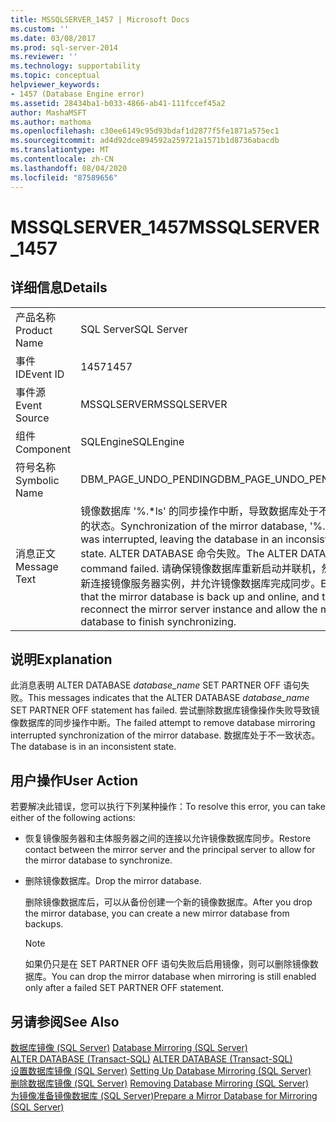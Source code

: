 ```yaml
---
title: MSSQLSERVER_1457 | Microsoft Docs
ms.custom: ''
ms.date: 03/08/2017
ms.prod: sql-server-2014
ms.reviewer: ''
ms.technology: supportability
ms.topic: conceptual
helpviewer_keywords:
- 1457 (Database Engine error)
ms.assetid: 28434ba1-b033-4866-ab41-111fccef45a2
author: MashaMSFT
ms.author: mathoma
ms.openlocfilehash: c30ee6149c95d93bdaf1d2877f5fe1871a575ec1
ms.sourcegitcommit: ad4d92dce894592a259721a1571b1d8736abacdb
ms.translationtype: MT
ms.contentlocale: zh-CN
ms.lasthandoff: 08/04/2020
ms.locfileid: "87589656"
---
```

# <a name="mssqlserver_1457"></a><span data-ttu-id="fd333-102">MSSQLSERVER_1457</span><span class="sxs-lookup"><span data-stu-id="fd333-102">MSSQLSERVER_1457</span></span>
    
## <a name="details"></a><span data-ttu-id="fd333-103">详细信息</span><span class="sxs-lookup"><span data-stu-id="fd333-103">Details</span></span>  
  
|||  
|-|-|  
|<span data-ttu-id="fd333-104">产品名称</span><span class="sxs-lookup"><span data-stu-id="fd333-104">Product Name</span></span>|<span data-ttu-id="fd333-105">SQL Server</span><span class="sxs-lookup"><span data-stu-id="fd333-105">SQL Server</span></span>|  
|<span data-ttu-id="fd333-106">事件 ID</span><span class="sxs-lookup"><span data-stu-id="fd333-106">Event ID</span></span>|<span data-ttu-id="fd333-107">1457</span><span class="sxs-lookup"><span data-stu-id="fd333-107">1457</span></span>|  
|<span data-ttu-id="fd333-108">事件源</span><span class="sxs-lookup"><span data-stu-id="fd333-108">Event Source</span></span>|<span data-ttu-id="fd333-109">MSSQLSERVER</span><span class="sxs-lookup"><span data-stu-id="fd333-109">MSSQLSERVER</span></span>|  
|<span data-ttu-id="fd333-110">组件</span><span class="sxs-lookup"><span data-stu-id="fd333-110">Component</span></span>|<span data-ttu-id="fd333-111">SQLEngine</span><span class="sxs-lookup"><span data-stu-id="fd333-111">SQLEngine</span></span>|  
|<span data-ttu-id="fd333-112">符号名称</span><span class="sxs-lookup"><span data-stu-id="fd333-112">Symbolic Name</span></span>|<span data-ttu-id="fd333-113">DBM_PAGE_UNDO_PENDING</span><span class="sxs-lookup"><span data-stu-id="fd333-113">DBM_PAGE_UNDO_PENDING</span></span>|  
|<span data-ttu-id="fd333-114">消息正文</span><span class="sxs-lookup"><span data-stu-id="fd333-114">Message Text</span></span>|<span data-ttu-id="fd333-115">镜像数据库 '%.\*ls' 的同步操作中断，导致数据库处于不一致的状态。</span><span class="sxs-lookup"><span data-stu-id="fd333-115">Synchronization of the mirror database, '%.\*ls', was interrupted, leaving the database in an inconsistent state.</span></span> <span data-ttu-id="fd333-116">ALTER DATABASE 命令失败。</span><span class="sxs-lookup"><span data-stu-id="fd333-116">The ALTER DATABASE command failed.</span></span> <span data-ttu-id="fd333-117">请确保镜像数据库重新启动并联机，然后重新连接镜像服务器实例，并允许镜像数据库完成同步。</span><span class="sxs-lookup"><span data-stu-id="fd333-117">Ensure that the mirror database is back up and online, and then reconnect the mirror server instance and allow the mirror database to finish synchronizing.</span></span>|  
  
## <a name="explanation"></a><span data-ttu-id="fd333-118">说明</span><span class="sxs-lookup"><span data-stu-id="fd333-118">Explanation</span></span>  
 <span data-ttu-id="fd333-119">此消息表明 ALTER DATABASE *database_name* SET PARTNER OFF 语句失败。</span><span class="sxs-lookup"><span data-stu-id="fd333-119">This messages indicates that the ALTER DATABASE *database_name* SET PARTNER OFF statement has failed.</span></span> <span data-ttu-id="fd333-120">尝试删除数据库镜像操作失败导致镜像数据库的同步操作中断。</span><span class="sxs-lookup"><span data-stu-id="fd333-120">The failed attempt to remove database mirroring interrupted synchronization of the mirror database.</span></span> <span data-ttu-id="fd333-121">数据库处于不一致状态。</span><span class="sxs-lookup"><span data-stu-id="fd333-121">The database is in an inconsistent state.</span></span>  
  
## <a name="user-action"></a><span data-ttu-id="fd333-122">用户操作</span><span class="sxs-lookup"><span data-stu-id="fd333-122">User Action</span></span>  
 <span data-ttu-id="fd333-123">若要解决此错误，您可以执行下列某种操作：</span><span class="sxs-lookup"><span data-stu-id="fd333-123">To resolve this error, you can take either of the following actions:</span></span>  
  
-   <span data-ttu-id="fd333-124">恢复镜像服务器和主体服务器之间的连接以允许镜像数据库同步。</span><span class="sxs-lookup"><span data-stu-id="fd333-124">Restore contact between the mirror server and the principal server to allow for the mirror database to synchronize.</span></span>  
  
-   <span data-ttu-id="fd333-125">删除镜像数据库。</span><span class="sxs-lookup"><span data-stu-id="fd333-125">Drop the mirror database.</span></span>  
  
     <span data-ttu-id="fd333-126">删除镜像数据库后，可以从备份创建一个新的镜像数据库。</span><span class="sxs-lookup"><span data-stu-id="fd333-126">After you drop the mirror database, you can create a new mirror database from backups.</span></span>  
  
    > [!NOTE]  
    >  <span data-ttu-id="fd333-127">如果仍只是在 SET PARTNER OFF 语句失败后启用镜像，则可以删除镜像数据库。</span><span class="sxs-lookup"><span data-stu-id="fd333-127">You can drop the mirror database when mirroring is still enabled only after a failed SET PARTNER OFF statement.</span></span>  
  
## <a name="see-also"></a><span data-ttu-id="fd333-128">另请参阅</span><span class="sxs-lookup"><span data-stu-id="fd333-128">See Also</span></span>  
 <span data-ttu-id="fd333-129">[数据库镜像 (SQL Server)](../../database-engine/database-mirroring/database-mirroring-sql-server.md) </span><span class="sxs-lookup"><span data-stu-id="fd333-129">[Database Mirroring &#40;SQL Server&#41;](../../database-engine/database-mirroring/database-mirroring-sql-server.md) </span></span>  
 <span data-ttu-id="fd333-130">[ALTER DATABASE (Transact-SQL)](/sql/t-sql/statements/alter-database-transact-sql) </span><span class="sxs-lookup"><span data-stu-id="fd333-130">[ALTER DATABASE &#40;Transact-SQL&#41;](/sql/t-sql/statements/alter-database-transact-sql) </span></span>  
 <span data-ttu-id="fd333-131">[设置数据库镜像 (SQL Server)](../../database-engine/database-mirroring/setting-up-database-mirroring-sql-server.md) </span><span class="sxs-lookup"><span data-stu-id="fd333-131">[Setting Up Database Mirroring &#40;SQL Server&#41;](../../database-engine/database-mirroring/setting-up-database-mirroring-sql-server.md) </span></span>  
 <span data-ttu-id="fd333-132">[删除数据库镜像 (SQL Server)](../../database-engine/database-mirroring/removing-database-mirroring-sql-server.md) </span><span class="sxs-lookup"><span data-stu-id="fd333-132">[Removing Database Mirroring &#40;SQL Server&#41;](../../database-engine/database-mirroring/removing-database-mirroring-sql-server.md) </span></span>  
 [<span data-ttu-id="fd333-133">为镜像准备镜像数据库 (SQL Server)</span><span class="sxs-lookup"><span data-stu-id="fd333-133">Prepare a Mirror Database for Mirroring &#40;SQL Server&#41;</span></span>](../../database-engine/database-mirroring/prepare-a-mirror-database-for-mirroring-sql-server.md)  
  
  
